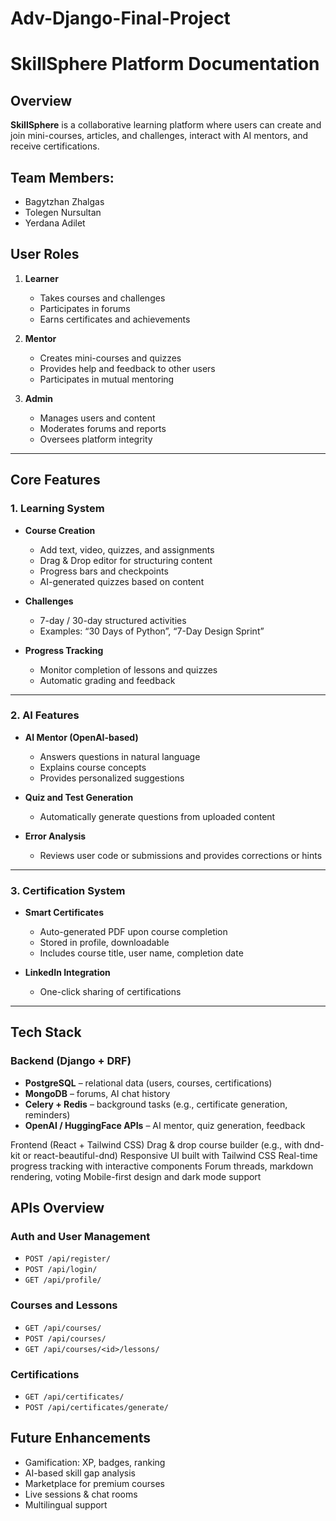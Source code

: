 # Adv-Django-Final-Project


# **SkillSphere Platform Documentation**

## **Overview**

**SkillSphere** is a collaborative learning platform where users can create and join mini-courses, articles, and challenges, interact with AI mentors, and receive certifications.

## **Team Members:**

  * Bagytzhan Zhalgas
  * Tolegen Nursultan
  * Yerdana Adilet

## **User Roles**

1. **Learner**

   * Takes courses and challenges
   * Participates in forums
   * Earns certificates and achievements

2. **Mentor**

   * Creates mini-courses and quizzes
   * Provides help and feedback to other users
   * Participates in mutual mentoring

3. **Admin**

   * Manages users and content
   * Moderates forums and reports
   * Oversees platform integrity

---

## **Core Features**

### **1. Learning System**

* **Course Creation**

  * Add text, video, quizzes, and assignments
  * Drag & Drop editor for structuring content
  * Progress bars and checkpoints
  * AI-generated quizzes based on content

* **Challenges**

  * 7-day / 30-day structured activities
  * Examples: “30 Days of Python”, “7-Day Design Sprint”


* **Progress Tracking**

  * Monitor completion of lessons and quizzes
  * Automatic grading and feedback

---

### **2. AI Features**

* **AI Mentor (OpenAI-based)**

  * Answers questions in natural language
  * Explains course concepts
  * Provides personalized suggestions

* **Quiz and Test Generation**

  * Automatically generate questions from uploaded content

* **Error Analysis**

  * Reviews user code or submissions and provides corrections or hints

---



### **3. Certification System**

* **Smart Certificates**

  * Auto-generated PDF upon course completion
  * Stored in profile, downloadable
  * Includes course title, user name, completion date

* **LinkedIn Integration**

  * One-click sharing of certifications

---

## **Tech Stack**

### **Backend (Django + DRF)**

* **PostgreSQL** – relational data (users, courses, certifications)
* **MongoDB** – forums, AI chat history
* **Celery + Redis** – background tasks (e.g., certificate generation, reminders)
* **OpenAI / HuggingFace APIs** – AI mentor, quiz generation, feedback

Frontend (React + Tailwind CSS)
Drag & drop course builder (e.g., with dnd-kit or react-beautiful-dnd)
Responsive UI built with Tailwind CSS
Real-time progress tracking with interactive components
Forum threads, markdown rendering, voting
Mobile-first design and dark mode support




## **APIs Overview**

### **Auth and User Management**

* `POST /api/register/`
* `POST /api/login/`
* `GET /api/profile/`

### **Courses and Lessons**

* `GET /api/courses/`
* `POST /api/courses/`
* `GET /api/courses/<id>/lessons/`


### **Certifications**

* `GET /api/certificates/`
* `POST /api/certificates/generate/`



## **Future Enhancements**

* Gamification: XP, badges, ranking
* AI-based skill gap analysis
* Marketplace for premium courses
* Live sessions & chat rooms
* Multilingual support

